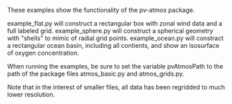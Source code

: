 These examples show the functionality of the pv-atmos package.

example_flat.py will construct a rectangular box with zonal wind data and a full labeled grid.
example_sphere.py will construct a spherical geometry with "shells" to mimic of radial grid points.
example_ocean.py will constract a rectangular ocean basin, including all contients, and show an isosurface of oxygen concentration.

When running the examples, be sure to set the variable pvAtmosPath to the path of the package files atmos_basic.py and atmos_grids.py.

Note that in the interest of smaller files, all data has been regridded to much lower resolution.
